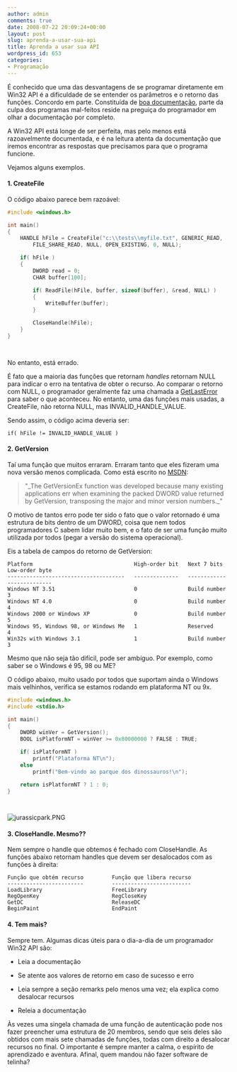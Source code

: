 ```yaml
---
author: admin
comments: true
date: 2008-07-22 20:09:24+00:00
layout: post
slug: aprenda-a-usar-sua-api
title: Aprenda a usar sua API
wordpress_id: 653
categories:
- Programação
---
```


É conhecido que uma das desvantagens de se programar diretamente em Win32 API é a dificuldade de se entender os parâmetros e o retorno das funções. Concordo em parte. Constituída de [boa documentação](http://msdn.microsoft.com), parte da culpa dos programas mal-feitos reside na preguiça do programador em olhar a documentação por completo.

A Win32 API está longe de ser perfeita, mas pelo menos está razoavelmente documentada, e é na leitura atenta da documentação que iremos encontrar as respostas que precisamos para que o programa funcione.

Vejamos alguns exemplos.





#### 1. CreateFile



O código abaixo parece bem razoável:

```c
#include <windows.h>

int main()
{
	HANDLE hFile = CreateFile("c:\\tests\\myfile.txt", GENERIC_READ, 
		FILE_SHARE_READ, NULL, OPEN_EXISTING, 0, NULL);

	if( hFile )
	{
		DWORD read = 0;
		CHAR buffer[100];

		if( ReadFile(hFile, buffer, sizeof(buffer), &read, NULL) )
		{
			WriteBuffer(buffer);
		}

		CloseHandle(hFile);
	}
}

 

```


No entanto, está errado.

É fato que a maioria das funções que retornam _handles_ retornam NULL para indicar o erro na tentativa de obter o recurso. Ao comparar o retorno com NULL, o programador geralmente faz uma chamada a [GetLastError](http://msdn.microsoft.com/en-us/library/ms679360(VS.85).aspx) para saber o que aconteceu. No entanto, uma das funções mais usadas, a CreateFile, não retorna NULL, mas INVALID_HANDLE_VALUE.

Sendo assim, o código acima deveria ser:


    
    if( hFile != INVALID_HANDLE_VALUE )





#### 2. GetVersion



Taí uma função que muitos erraram. Erraram tanto que eles fizeram uma nova versão menos complicada. Como está escrito no [MSDN](http://msdn.microsoft.com/en-us/library/ms724439(VS.85).aspx):



<blockquote>"_The GetVersionEx function was developed because many existing applications err when examining the packed DWORD value returned by GetVersion, transposing the major and minor version numbers._"</blockquote>



O motivo de tantos erro pode ter sido o fato que o valor retornado é uma estrutura de bits dentro de um DWORD, coisa que nem todos programadores C sabem lidar muito bem, e o fato de ser uma função muito utilizada por todos (pegar a versão do sistema operacional).

Eis a tabela de campos do retorno de GetVersion:


    
    Platform                                High-order bit   Next 7 bits     Low-order byte
    -------------------------------------   --------------   ------------    --------------
    Windows NT 3.51                         0                Build number    3
    Windows NT 4.0                          0                Build number    4
    Windows 2000 or Windows XP              0                Build number    5
    Windows 95, Windows 98, or Windows Me   1                Reserved        4
    Win32s with Windows 3.1                 1                Build number    3



Mesmo que não seja tão difícil, pode ser ambíguo. Por exemplo, como saber se o Windows é 95, 98 ou ME?

O código abaixo, muito usado por todos que suportam ainda o Windows mais velhinhos, verifica se estamos rodando em plataforma NT ou 9x.

```c
#include <windows.h>
#include <stdio.h>

int main()
{
	DWORD winVer = GetVersion();
	BOOL isPlatformNT = winVer >= 0x80000000 ? FALSE : TRUE;

	if( isPlatformNT )
		printf("Plataforma NT\n");
	else
		printf("Bem-vindo ao parque dos dinossauros!\n");

	return isPlatformNT ? 1 : 0;
}

 

```


![jurassicpark.PNG](http://www.caloni.com.br/blog/wp-content/uploads/jurassicpark.PNG)



#### 3. CloseHandle. Mesmo??



Nem sempre o handle que obtemos é fechado com CloseHandle. As funções abaixo retornam handles que devem ser desalocados com as funções à direita:


    
    Função que obtém recurso         Função que libera recurso
    ------------------------         -------------------------
    LoadLibrary                      FreeLibrary
    RegOpenKey                       RegCloseKey
    GetDC                            ReleaseDC
    BeginPaint                       EndPaint





#### 4. Tem mais?



Sempre tem. Algumas dicas úteis para o dia-a-dia de um programador Win32 API são:




    
  * Leia a documentação

    
  * Se atente aos valores de retorno em caso de sucesso e erro

    
  * Leia sempre a seção remarks pelo menos uma vez; ela explica como desalocar recursos

    
  * Releia a documentação



Às vezes uma singela chamada de uma função de autenticação pode nos fazer preencher uma estrutura de 20 membros, sendo que seis deles são obtidos com mais sete chamadas de funções, todas com direito a desalocar recursos no final. O importante é sempre manter a calma, o espírito de aprendizado e aventura. Afinal, quem mandou não fazer software de telinha?
